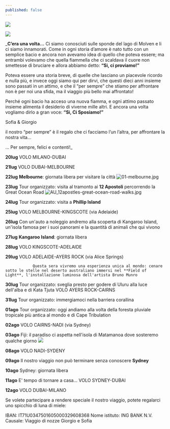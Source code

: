 ```yaml
---
published: false
---
```

![]({{site.baseurl}}/images/sofia%20e%20giorgio.jpeg)

![]({{site.baseurl}}/images/sofia%20e%20giorgio.jpeg)

_**C’era una volta…**
Ci siamo conosciuti sulle sponde del lago di Molven e li ci siamo innamorati.
Come in ogni storia d’amore è nato tutto con un semplice bacio e ancora non avevamo idea di quello che poteva essere;
ma entrambi volevamo che quella fiammella che ci scaldava il cuore non smettesse di bruciare e allora abbiamo detto:
**“Si, ci proviamo!”**

Poteva essere una storia breve, di quelle che lasciano un piacevole ricordo e nulla più,
e invece oggi siamo qui per dirvi, che questi dieci anni insieme sono passati in un attimo,
e che il “per sempre” che stiamo per affrontare non è per noi una sfida, ma il viaggio più bello mai affrontato!

Perché ogni bacio ha acceso una nuova fiamma, e ogni attimo passato insieme alimenta il desiderio di viverne mille altri. E ancora una volta vogliamo dirlo a gran voce:
**“Si, Ci Sposiamo!”**

Sofia & Giorgio


il nostro “per sempre” è il regalo che ci facciamo l’un l’altra,
per affrontare la nostra vita…

… Per sempre, felici e contenti!_

**20lug**	VOLO MILANO-DUBAI

**21lug**	VOLO DUBAI-MELBOURNE

**22lug**	**Melbourne**: giornata libera per visitare la città
![01-melbourne.jpg]({{site.baseurl}}/images/01-melbourne.jpg)

**23lug**	Tour organizzato: visita al tramonto ai **12 Apostoli** percorrendo la Great Ocean Road
![AU_12apostles-great-ocean-road-walks.jpg]({{site.baseurl}}/images/AU_12apostles-great-ocean-road-walks.jpg)

**24lug**	Tour organizzato: visita a **Phillip Island**

**25lug**	VOLO MELBOURNE-KINGSCOTE (via Adelaide)

**26lug**	Con un'auto a noleggio andremo alla scoperta di Kangaroo Island, un'isola famosa per i suoi panorami e la quantità di animali che qui vivono

**27lug**		**Kangaroo Island**: giornata libera

**28lug**		VOLO KINGSCOTE-ADELAIDE

**29lug**		VOLO ADELAIDE-AYERS ROCK (via Alice Springs)

				Questa sera vivremo una esperienza unica al mondo: cenare sotto le stelle nel deserto australiano immersi nel **Field of Light**, l'installazione luminosa dell'artista Bruno Munro

**30lug**		Tour organizzato: sveglia presto per godere di Uluru alla luce dell'alba e di Kata Tjuta
				VOLO AYERS ROCK-CAIRNS
                
**31lug**		Tour organizzato: immergiamoci nella barriera corallina

**01ago**		Tour organizzato: oggi andiamo alla volta della foresta pluviale tropicale più antica al mondo e di Cape Tribulation

**02ago**		VOLO CAIRNS-NADI (via Sydney)

**03ago**		Fiji: il paradiso ci aspetta nell'isola di Matamanoa dove sosteremo qualche giorno
![]({{site.baseurl}}/images/matamanoa%20island%20resort.jpeg)

**08ago**		VOLO NADI-SYDENY

**09ago**		Il nostro viaggio non può terminare senza conoscere **Sydney**

**10ago**		Sydney: giornata libera

**11ago**		E' tempo di tornare a casa...
				VOLO SYDNEY-DUBAI

**12ago**		VOLO DUBAI-MILANO

Se volete partecipare a rendere speciale il nostro viaggio, potete regalarci uno spicchio di luna di miele:

IBAN:	IT71U0347501605000329608368
Nome istituto: ING BANK N.V.
Causale: Viaggio di nozze Giorgio e Sofia


